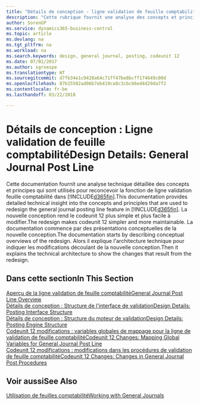 ```yaml
---
title: "Détails de conception - ligne validation de feuille comptabilité | Microsoft Docs"
description: "Cette rubrique fournit une analyse des concepts et principes qui sont utilisés pour reconcevoir la fonction de ligne validation feuille comptabilité dans Business Central."
author: SorenGP
ms.service: dynamics365-business-central
ms.topic: article
ms.devlang: na
ms.tgt_pltfrm: na
ms.workload: na
ms.search.keywords: design, general journal, posting, codeunit 12
ms.date: 07/01/2017
ms.author: sgroespe
ms.translationtype: HT
ms.sourcegitcommit: d7fb34e1c9428a64c71ff47be8bcff174649c00d
ms.openlocfilehash: 87b15502ad06b7eb419ca8c3cbc66ed4d29da7f2
ms.contentlocale: fr-be
ms.lasthandoff: 03/22/2018

---
```

# <a name="design-details-general-journal-post-line"></a><span data-ttu-id="9a0e8-103">Détails de conception : Ligne validation de feuille comptabilité</span><span class="sxs-lookup"><span data-stu-id="9a0e8-103">Design Details: General Journal Post Line</span></span>
<span data-ttu-id="9a0e8-104">Cette documentation fournit une analyse technique détaillée des concepts et principes qui sont utilisés pour reconcevoir la fonction de ligne validation feuille comptabilité dans [!INCLUDE[d365fin](includes/d365fin_md.md)].</span><span class="sxs-lookup"><span data-stu-id="9a0e8-104">This documentation provides detailed technical insight into the concepts and principles that are used to redesign the general journal posting line feature in [!INCLUDE[d365fin](includes/d365fin_md.md)].</span></span> <span data-ttu-id="9a0e8-105">La nouvelle conception rend le codeunit 12 plus simple et plus facile à modifier.</span><span class="sxs-lookup"><span data-stu-id="9a0e8-105">The redesign makes codeunit 12 simpler and more maintainable.</span></span> <span data-ttu-id="9a0e8-106">La documentation commence par des présentations conceptuelles de la nouvelle conception.</span><span class="sxs-lookup"><span data-stu-id="9a0e8-106">The documentation starts by describing conceptual overviews of the redesign.</span></span> <span data-ttu-id="9a0e8-107">Alors il explique l'architecture technique pour indiquer les modifications découlant de la nouvelle conception.</span><span class="sxs-lookup"><span data-stu-id="9a0e8-107">Then it explains the technical architecture to show the changes that result from the redesign.</span></span>  

## <a name="in-this-section"></a><span data-ttu-id="9a0e8-108">Dans cette section</span><span class="sxs-lookup"><span data-stu-id="9a0e8-108">In This Section</span></span>  
[<span data-ttu-id="9a0e8-109">Aperçu de la ligne validation de feuille comptabilité</span><span class="sxs-lookup"><span data-stu-id="9a0e8-109">General Journal Post Line Overview</span></span>](design-details-general-journal-post-line-overview.md)  
[<span data-ttu-id="9a0e8-110">Détails de conception : Structure de l'interface de validation</span><span class="sxs-lookup"><span data-stu-id="9a0e8-110">Design Details: Posting Interface Structure</span></span>](design-details-posting-interface-structure.md)  
[<span data-ttu-id="9a0e8-111">Détails de conception : Structure du moteur de validation</span><span class="sxs-lookup"><span data-stu-id="9a0e8-111">Design Details: Posting Engine Structure</span></span>](design-details-posting-engine-structure.md)  
[<span data-ttu-id="9a0e8-112">Codeunit 12 modifications : variables globales de mappage pour la ligne de validation de feuille comptabilité</span><span class="sxs-lookup"><span data-stu-id="9a0e8-112">Codeunit 12 Changes: Mapping Global Variables for General Journal Post Line</span></span>](design-details-codeunit-12-changes-mapping-global-variables-for-general-journal-post-line.md)  
[<span data-ttu-id="9a0e8-113">Codeunit 12 modifications : modifications dans les procédures de validation de feuille comptabilité</span><span class="sxs-lookup"><span data-stu-id="9a0e8-113">Codeunit 12 Changes: Changes in General Journal Post Procedures</span></span>](design-details-codeunit-12-changes-changes-in-general-journal-post-procedures.md)  

## <a name="see-also"></a><span data-ttu-id="9a0e8-114">Voir aussi</span><span class="sxs-lookup"><span data-stu-id="9a0e8-114">See Also</span></span>  
[<span data-ttu-id="9a0e8-115">Utilisation de feuilles comptabilité</span><span class="sxs-lookup"><span data-stu-id="9a0e8-115">Working with General Journals</span></span>](ui-work-general-journals.md)

